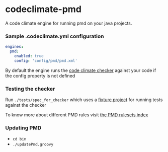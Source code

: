 # codeclimate-pmd
A code climate engine for running pmd on your java projects.

### Sample .codeclimate.yml configuration
```yaml
engines:
  pmd:
    enabled: true
    config: 'config/pmd/pmd.xml'
```

By default the engine runs the [code climate checker](https://github.com/sivakumar-kailasam/codeclimate-pmd/blob/master/config/codeclimate_pmd.xml) against your code if the config property is not defined


### Testing the checker
Run `./tests/spec_for_checker` which uses a [fixture project](https://github.com/sivakumar-kailasam/fixture_code_base) for running tests against the checker

To know more about different PMD rules visit [the PMD rulesets index](http://pmd.github.io/pmd-5.3.3/pmd-java/rules/index.html)

### Updating PMD
- `cd bin`
- `./updatePmd.groovy`
